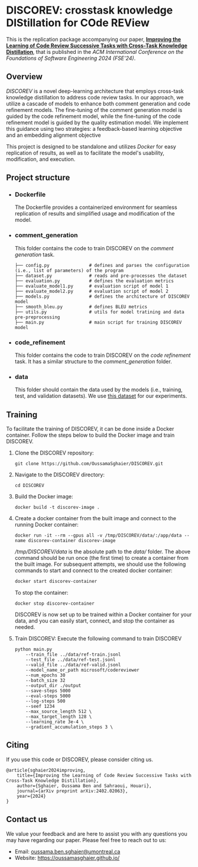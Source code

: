 DISCOREV: crosstask knowledge DIStillation for COde REView
===============================

This is the replication package accompanying our paper, [**Improving the Learning of Code Review Successive Tasks with Cross-Task Knowledge Distillation**](https://arxiv.org/html/2402.02063v1), that is published in the *ACM International Conference on the Foundations of Software Engineering 2024 (FSE'24)*.

Overview
---
*DISCOREV* is a novel deep-learning architecture that employs cross-task knowledge distillation to address code review tasks. In our approach, we utilize a cascade of models to enhance both comment generation and code refinement models. The fine-tuning of the comment generation model is guided by the code refinement model, while the fine-tuning of the code refinement model is guided by the quality estimation model. We implement this guidance using two strategies: a feedback-based learning objective and an embedding alignment objective

This project is designed to be standalone and utilizes *Docker* for easy replication of results, as well as to facilitate the model's usability, modification, and execution.




Project structure
---

- ### Dockerfile
    The Dockerfile provides a containerized environment for seamless replication of results and simplified usage and modification of the model.

- ### comment_generation
    This folder contains the code to train DISCOREV on the *comment generation* task.
    ```
    ├── config.py               # defines and parses the configuration (i.e., list of parameters) of the program
    ├── dataset.py              # reads and pre-processes the dataset 
    ├── evaluation.py           # defines the evaluation metrics
    ├── evaluate_model1.py      # evaluation script of model 1
    ├── evaluate_model2.py      # evaluation script of model 2
    ├── models.py               # defines the architecture of DISCOREV model
    ├── smooth_bleu.py          # defines BLEU metrics
    ├── utils.py                # utils for model tratining and data pre-preprocessing 
    ├── main.py                 # main script for training DISCOREV model 
    ```

- ### code_refinement
    This folder contains the code to train DISCOREV on the *code refinement* task. It has a similar structure to the *comment_generation* folder.

- ### data
    This folder should contain the data used by the models (i.e., training, test, and validation datasets). We use [this dataset](https://zenodo.org/records/6900648) for our experiments.




Training
---

To facilitate the training of DISCOREV, it can be done inside a Docker container. 
Follow the steps below to build the Docker image and train DISCOREV.

1. Clone the DISCOREV repository:
    ```
    git clone https://github.com/OussamaSghaier/DISCOREV.git
    ```

2. Navigate to the DISCOREV directory:
    ```
    cd DISCOREV
    ```

3. Build the Docker image:
    ```
    docker build -t discorev-image .
    ```

4. Create a docker container from the built image and connect to the running Docker container:
    ```
    docker run -it --rm --gpus all -v /tmp/DISCOREV/data/:/app/data --name discorev-container discorev-image

    ```
    */tmp/DISCOREV/data* is the absolute path to the *data/* folder.
    The above command should be run once (the first time) to create a container from the built image. 
    For subsequent attempts, we should use the following commands to start and connect to the created docker container:
    ```bash
    docker start discorev-container
    ```

    To stop the container:
    ```
    docker stop discorev-container
    ```

    DISCOREV is now set up to be trained within a Docker container for your data, and you can easily start, connect, and stop the container as needed.

5. Train DISCOREV: Execute the following command to train DISCOREV
    ```
    python main.py 
        --train_file ../data/ref-train.jsonl 
        --test_file ../data/ref-test.jsonl 
        --valid_file ../data/ref-valid.jsonl
        --model_name_or_path microsoft/codereviewer 
        --num_epochs 30
        --batch_size 32
        --output_dir ./output
        --save-steps 5000
        --eval-steps 5000
        --log-steps 500
        --seef 1234
        --max_source_length 512 \
        --max_target_length 128 \
        --learning_rate 3e-4 \
        --gradient_accumulation_steps 3 \
    ```


Citing
---
If you use this code or DISCOREV, please consider citing us.

    @article{sghaier2024improving,
        title={Improving the Learning of Code Review Successive Tasks with Cross-Task Knowledge Distillation},
        author={Sghaier, Oussama Ben and Sahraoui, Houari},
        journal={arXiv preprint arXiv:2402.02063},
        year={2024}
    }


Contact us
---
We value your feedback and are here to assist you with any questions you may have regarding our paper. 
Please feel free to reach out to us:

- Email: oussama.ben.sghaier@umontreal.ca
- Website: https://oussamasghaier.github.io/



